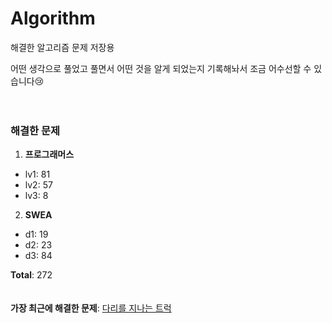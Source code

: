 # Algorithm
해결한 알고리즘 문제 저장용

어떤 생각으로 풀었고 풀면서 어떤 것을 알게 되었는지 기록해놔서 조금 어수선할 수 있습니다😢
<br><br><br>
### 해결한 문제
1.  **프로그래머스**
-  lv1: 81
-  lv2: 57
-  lv3: 8
2.  **SWEA**
-  d1: 19
-  d2: 23
-  d3: 84

**Total**:  272
<br><br><br>
**가장 최근에 해결한 문제**: [다리를 지나는 트럭](https://github.com/SobinYim/Algorithm/blob/main/%5BProgrammers%5D%20Lv2/%EB%8B%A4%EB%A6%AC%EB%A5%BC%20%EC%A7%80%EB%82%98%EB%8A%94%20%ED%8A%B8%EB%9F%AD.py)